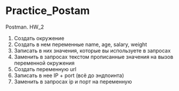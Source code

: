 # Practice_Postam

Postman. HW_2

1. Создать окружение
2. Создать в нем переменные name, age, salary, weight
3. Записать в них значения, которые вы используете в запросах
4. Заменить в запросах текстом прописанные значения на вызов переменной окружения
5. Создать переменную url
6. Записать в нее IP + port (всё до эндпоинта)
7. Заменить в запросах ip и порт на переменную
